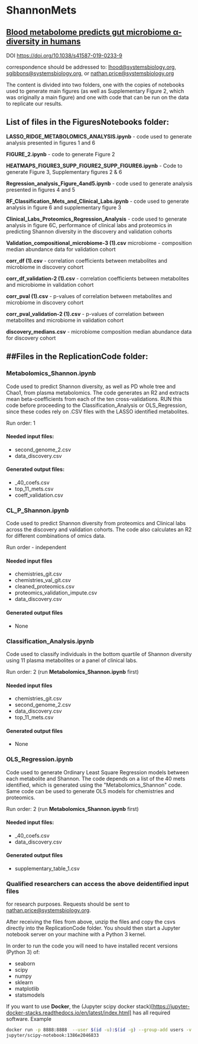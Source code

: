 # ShannonMets
[Blood metabolome predicts gut microbiome α-diversity in
humans](https://www.nature.com/articles/s41587-019-0233-9)
-------------------------------------------------------------------------------------------

DOI
https://doi.org/10.1038/s41587-019-0233-9

correspondence should be addressed to:  lhood@systemsbiology.org,
sgibbons@systemsbiology.org, or nathan.price@systemsbiology.org 

The content is divided into two folders, one with the copies of
notebooks used to generate main figures (as well as Supplementary Figure
2, which was originally a main figure) and one with code that can be run
on the data to replicate our results. 

List of files in the FiguresNotebooks folder:
--------------------

**LASSO_RIDGE_METABOLOMICS_ANALYSIS.ipynb** - code used to generate
analysis presented in figures 1 and 6 

**FIGURE_2.ipynb** -  code to generate Figure 2 

**HEATMAPS_FIGURE3_SUPP_FIGURE2_SUPP_FIGURE6.ipynb** -  Code to generate
Figure 3, Supplementary figures 2 & 6 

**Regression_analysis_Figure_4and5.ipynb** - code used to generate
analysis presented in figures 4 and 5

**RF_Classification_Mets_and_Clinical_Labs.ipynb**  - code used to
generate analysis in figure 6 and supplementary figure 3

**Clinical_Labs_Proteomics_Regression_Analysis** - code used to generate
analysis in figure 6C, performance of clinical labs and proteomics in
predicting Shannon diversity in the discovery and validation cohorts

**Validation_compositional_microbiome-3 (1).csv**   microbiome -
composition median abundance data for validation cohort 

**corr_df (1).csv** -   correlation coefficients between metabolites and
microbiome in discovery cohort 

**corr_df_validation-2 (1).csv** -  correlation coefficients between
metabolites and microbiome in validation cohort 

**corr_pval (1).csv**   - p-values of correlation between metabolites
and microbiome in discovery cohort

**corr_pval_validation-2 (1).csv** -    p-values of correlation between
metabolites and microbiome in validation cohort 

**discovery_medians.csv** - microbiome composition median abundance data
for discovery cohort 

##Files in the ReplicationCode folder:
--------------------

### Metabolomics_Shannon.ipynb

Code used to predict Shannon diversity, as well as PD whole tree and
Chao1, from plasma metabolomics. The code generates an R2 and extracts
mean beta-coefficients from each of the ten cross-validations. RUN this
code before proceeding to the Classification_Analysis or OLS_Regression,
since these codes rely on .CSV files with the LASSO identified
metabolites. 

Run order: 1

#### Needed input files: 
  - second_genome_2.csv 
  - data_discovery.csv
  
#### Generated output files: 
  - _40_coefs.csv
  - top_11_mets.csv 
  - coeff_validation.csv

### CL_P_Shannon.ipynb

Code used to predict Shannon diversity from proteomics and Clinical labs
across the discovery and validation cohorts. The code also calculates an
R2 for different combinations of omics data.

Run order - independent

#### Needed input files
  - chemistries_git.csv
  - chemistries_val_git.csv
  - cleaned_proteomics.csv
  - proteomics_validation_impute.csv
  - data_discovery.csv
#### Generated output files
  - None

### Classification_Analysis.ipynb

Code used to classify individuals in the bottom quartile of Shannon
diversity using 11 plasma metabolites or a panel of clinical labs.

Run order: 2 (run **Metabolomics_Shannon.ipynb** first)

#### Needed input files
  - chemistries_git.csv
  - second_genome_2.csv
  - data_discovery.csv
  - top_11_mets.csv
  
#### Generated output files
  - None

### OLS_Regression.ipynb

Code used to generate Ordinary Least Square Regression models between
each metabolite and Shannon. The code depends on a list of the 40 mets
identified, which is generated using the "Metabolomics_Shannon" code.
Same code can be used to generate OLS models for chemistries and
proteomics.

Run order: 2  (run **Metabolomics_Shannon.ipynb** first)

#### Needed input files: 
  - \_40_coefs.csv
  - data_discovery.csv

#### Generated output files
  - supplementary_table_1.csv


### Qualified researchers can access the above deidentified input files
for research purposes. Requests should be sent to
nathan.price@systemsbiology.org.

After receiving the files from above, unzip the files and copy the csvs
directly into the ReplicationCode folder. You should then start a
Jupyter notebook server on your machine with a Python 3 kernel.

In order to run the code you will need to have installed recent versions
(Python 3)
of:
- seaborn
- scipy
- numpy
- sklearn
- matplotlib
- statsmodels

If you want to use **Docker**, the (Jupyter scipy docker
stack)[https://jupyter-docker-stacks.readthedocs.io/en/latest/index.html]
has all required software.
Example
```bash
docker run -p 8888:8888  --user $(id -u):$(id -g) --group-add users -v <path_to_ShannonMets>:/home/jovyan/work
jupyter/scipy-notebook:1386e2046833
```

